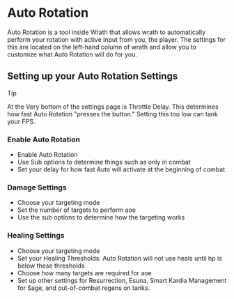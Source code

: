 # Auto Rotation

Auto Rotation is a tool inside Wrath that allows wrath to automatically perform
your rotation with active input from you, the player. The settings for this are located
on the left-hand column of wrath and allow you to customize what Auto Rotation will do for you.

## Setting up your Auto Rotation Settings
> [!TIP]
> At the Very bottom of the settings page is Throttle Delay. This determines how fast
> Auto Rotation "presses the button." Setting this too low can tank your FPS.
### Enable Auto Rotation
- Enable Auto Rotation
- Use Sub options to determine things such as only in combat
- Set your delay for how fast Auto will activate at the beginning of combat

### Damage Settings
- Choose your targeting mode
- Set the number of targets to perform aoe
- Use the sub options to determine how the targeting works

### Healing Settings
- Choose your targeting mode
- Set your Healing Thresholds. Auto Rotation will not use heals until hp is below these thresholds
- Choose how many targets are required for aoe
- Set up other settings for Resurrection, Esuna, Smart Kardia Management for Sage, and out-of-combat regens on tanks. 